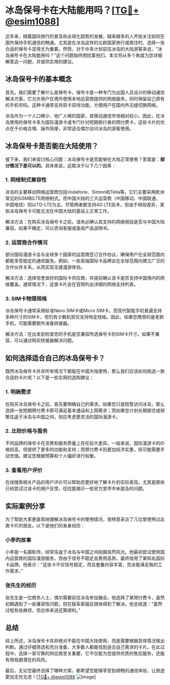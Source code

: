 # 冰岛保号卡在大陆能用吗？[[TG💪+ @esim1088](https://t.me/s/esim1088)]

近年来，随着国际旅行的普及和全球化趋势的发展，越来越多的人开始关注如何在国外保持手机通信的畅通。尤其是在冰岛这样的北欧国家旅行或居住时，选择一张合适的保号卡显得尤为重要。然而，对于许多计划前往冰岛的大陆游客来说，“冰岛保号卡在大陆能用吗？”这个问题始终困扰着他们。本文将从多个角度为您详细解答这一问题，并提供实用的建议。

## 冰岛保号卡的基本概念

首先，我们需要了解什么是保号卡。保号卡是一种专门为出国人员设计的移动通信解决方案，它允许用户在境外使用本地运营商提供的网络服务，同时保留自己原有的手机号码。这种卡通常支持双卡双待功能，方便用户在国内外无缝切换网络。

冰岛作为一个人口稀少、地广人稀的国家，其移动通信市场相对较小。因此，在冰岛使用的保号卡多为国际漫游卡或专门针对短期旅行者的预付费卡。这些卡片的优点在于价格合理、操作简便，非常适合偶尔访问冰岛的游客使用。

## 冰岛保号卡是否能在大陆使用？

接下来，我们来探讨核心问题：冰岛保号卡是否能够在大陆正常使用？答案是：**部分情况下是可以的**。具体来说，这取决于以下几个因素：

### 1. **网络制式兼容性**
   冰岛的主要移动网络运营商包括Vodafone、Siminn和Telia等，它们主要采用欧洲常见的GSM和LTE网络制式。而中国大陆的三大运营商（中国移动、中国联通、中国电信）则以TD-LTE为主。尽管两者都支持4G LTE技术，但由于频段差异，某些冰岛保号卡可能无法在中国大陆的基站上正常工作。

   解决方法：在购买冰岛保号卡之前，请务必确认其支持的网络频段是否与中国大陆兼容。如果不确定，可以咨询客服或查阅产品说明书。

### 2. **运营商合作情况**
   部分国际漫游卡会与全球多个国家的运营商签订合作协议，确保用户在全球范围内都能享受稳定的通信服务。例如，一些高端国际卡品牌会在全球范围内建立广泛的合作伙伴关系，从而实现无缝漫游体验。

   解决方法：选择信誉良好的国际卡供应商，并提前确认该卡是否支持中国境内的网络覆盖。通常情况下，这类卡片会在官网列出详细的网络支持列表。

### 3. **SIM卡物理规格**
   冰岛保号卡通常采用标准Nano SIM卡或Micro SIM卡。而现代智能手机普遍支持多种尺寸的SIM卡，但仍有少数机型仅支持特定规格。因此，如果您携带的是老款手机，可能需要额外准备转接器。

   解决方法：在出发前检查您的手机是否兼容所选保号卡的SIM卡尺寸。如果不兼容，可以通过购买转接器解决问题。

## 如何选择适合自己的冰岛保号卡？

既然冰岛保号卡并非所有情况下都能在中国大陆使用，那么我们应该如何挑选一款合适的卡片呢？以下是一些实用的选购建议：

### 1. **明确需求**
   在购买冰岛保号卡之前，首先要明确自己的需求。如果您只是短暂访问冰岛，那么选择一张短期预付费卡即可满足基本通话和上网需求；而如果您计划长期居住或频繁往返于冰岛与中国之间，则应考虑更灵活的国际漫游卡。

### 2. **比较价格与服务**
   不同品牌的保号卡在资费和服务质量上存在较大差异。一般来说，国际漫游卡的价格较高，但提供了更多的功能和支持；而预付费卡则更加经济实惠，但可能需要手动充值。建议您根据预算和个人偏好进行权衡。

### 3. **查看用户评价**
   在线搜索相关产品的用户评价可以帮助您更好地了解卡片的实际表现。尤其是那些已经尝试过该卡的用户反馈，往往能揭示一些官方宣传中未提及的问题。

## 实际案例分享

为了帮助大家更直观地理解冰岛保号卡的使用情况，我特意采访了几位曾使用过此类卡片的朋友。以下是他们的亲身经历：

### 小李的故事
小李是一名摄影师，经常往返于冰岛与中国之间拍摄自然风光。他最初尝试使用国内运营商的国际漫游服务，但由于信号不稳定且费用高昂，最终改用了某知名国际卡品牌。他表示：“这张卡不仅信号稳定，而且套餐内容丰富，完全能满足我的工作需求。”

### 张先生的经历
张先生是一位商务人士，偶尔需要前往冰岛参加展会。他选择了某预付费卡，虽然初期遇到了一些兼容性问题，但在联系客服后很快得到了解决。他总结道：“虽然过程有些麻烦，但总体来说还算顺利。”

## 总结

综上所述，冰岛保号卡并非绝对不能在中国大陆使用，而是需要根据具体情况做出判断。通过仔细筛选和充分准备，大多数人都能找到适合自己需求的卡片。在此过程中，选择一家可靠的供应商至关重要，它不仅能为您提供优质的售后服务，还能有效规避潜在的风险。

最后，无论您最终选择了哪种方案，都希望您能够享受到顺畅的通信体验，让旅途更加无忧无虑！[[TG💪+ @esim1088](https://t.me/s/esim1088) ![Image](https://i.postimg.cc/4NQfJmqS/Snipaste-2025-05-13-00-14-12.png)]